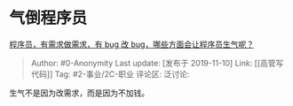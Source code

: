 # 气倒程序员
[程序员，有需求做需求，有 bug 改 bug，哪些方面会让程序员生气呢？](https://www.zhihu.com/question/350940491/answer/888461209)

> Author: #0-Anonymity
> Last update: [发布于 2019-11-10]
> Link: [[高管写代码]]
> Tag: #2-事业/2C-职业
> 评论区:
> 泛讨论:

生气不是因为改需求，而是因为不加钱。

